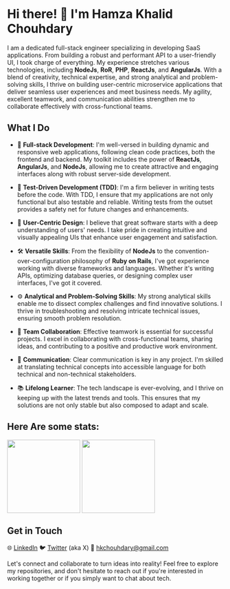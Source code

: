 # Hi there! 👋 I'm Hamza Khalid Chouhdary

I am a dedicated full-stack engineer specializing in developing SaaS applications. From building a robust and performant API to a user-friendly UI, I took charge of everything. My experience stretches various technologies, including **NodeJs**, **RoR**, **PHP**, **ReactJs**, and **AngularJs**. With a blend of creativity, technical expertise, and strong analytical and problem-solving skills, I thrive on building user-centric microservice applications that deliver seamless user experiences and meet business needs. My agility, excellent teamwork, and communication abilities strengthen me to collaborate effectively with cross-functional teams.

## What I Do

- 🚀 **Full-stack Development**: I'm well-versed in building dynamic and responsive web applications, following clean code practices, both the frontend and backend. My toolkit includes the power of **ReactJs**, **AngularJs**, and **NodeJs**, allowing me to create attractive and engaging interfaces along with robust server-side development.

- 🧪 **Test-Driven Development (TDD)**: I'm a firm believer in writing tests before the code. With TDD, I ensure that my applications are not only functional but also testable and reliable. Writing tests from the outset provides a safety net for future changes and enhancements.

- 🌟 **User-Centric Design**: I believe that great software starts with a deep understanding of users' needs. I take pride in creating intuitive and visually appealing UIs that enhance user engagement and satisfaction.

- 🛠️ **Versatile Skills**: From the flexibility of **NodeJs** to the convention-over-configuration philosophy of **Ruby on Rails**, I've got experience working with diverse frameworks and languages. Whether it's writing APIs, optimizing database queries, or designing complex user interfaces, I've got it covered.

- ⚙️ **Analytical and Problem-Solving Skills**: My strong analytical skills enable me to dissect complex challenges and find innovative solutions. I thrive in troubleshooting and resolving intricate technical issues, ensuring smooth problem resolution.

- 🤝 **Team Collaboration**: Effective teamwork is essential for successful projects. I excel in collaborating with cross-functional teams, sharing ideas, and contributing to a positive and productive work environment.

- 📢 **Communication**: Clear communication is key in any project. I'm skilled at translating technical concepts into accessible language for both technical and non-technical stakeholders.

- 📚 **Lifelong Learner**: The tech landscape is ever-evolving, and I thrive on keeping up with the latest trends and tools. This ensures that my solutions are not only stable but also composed to adapt and scale.

## Here Are some stats:

<a href="https://github.com/hamzakhalidchouhdary/github-readme-stats" style="text-decoration: none !important;" onMouseOver="this.style.text-decoration='none'">
  <img height=170 align="center" src="https://github-readme-stats.vercel.app/api?username=hamzakhalidchouhdary&show_icons=true&include_all_commits=false&hide=issues,contribs&show=prs_merged_percentage&rank_icon=default" />
</a>
<a href="https://github.com/hamzakhalidchouhdary/convoychat">
  <img height=170 align="center" src="https://github-readme-stats.vercel.app/api/top-langs?username=hamzakhalidchouhdary&layout=compact" />
</a>

## Get in Touch

🌐 [LinkedIn]
🐦 [Twitter] (aka X)
📧 hkchouhdary@gmail.com

Let's connect and collaborate to turn ideas into reality! Feel free to explore my repositories, and don't hesitate to reach out if you're interested in working together or if you simply want to chat about tech.

[linkedin]: https://linkedin.com/in/hamzakhalidchouhdary
[twitter]: https://twitter.com/hamzakhalidch_
[careAxiom]: https://www.linkedin.com/company/careaxiomicon
